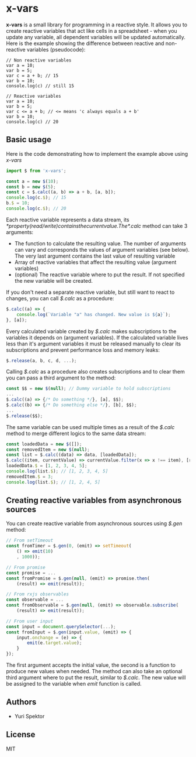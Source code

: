 # x-vars

**x-vars** is a small library for programming in a reactive style. It allows you to create reactive variables that act like cells in a spreadsheet - when you update any variable, all dependent variables will be updated automatically. Here is the example showing the difference between reactive and non-reactive variables (pseudocode):

    // Non reactive variables
    var a = 10;
    var b = 5;
    var c = a + b; // 15
    var b = 10;
    console.log(c) // still 15

    // Reactive variables
    var a = 10;
    var b = 5;
    var c <= a + b; // <= means 'c always equals a + b'
    var b = 10;
    console.log(c) // 20

## Basic usage
Here is the code demonstrating how to implement the example above using *x-vars*
```javascript
import $ from 'x-vars';

const a = new $(10);
const b = new $(5);
const c = $.calc((a, b) => a + b, [a, b]);
console.log(c.$); // 15
b.$ = 10;
console.log(c.$); // 20
```
Each reactive variable represents a data stream, its *$* property (read/write) contains the current value. The *$.calc* method can take 3 arguments:
* The function to calculate the resulting value. The number of arguments can vary and corresponds the values of argument variables (see below). The very last argument contains the last value of resulting variable
* Array of reactive variables that affect the resulting value (argument variables)
* (optional) The reactive variable where to put the result. If not specified the new variable will be created.

If you don't need a separate reactive variable, but still want to react to changes, you can call *$.calc* as a procedure:
```javascript
$.calc((a) => {
	console.log(`Variable "a" has changed. New value is ${a}`);
}, [a]);
```
Every calculated variable created by *$.calc* makes subscriptions to the variables it depends on (argument variables). If the calculated variable lives less than it's argument variables it must be released manually to clear its subscriptions and prevent performance loss and memory leaks:
```javascript
$.release(a, b, c, d, ...);
```
Calling *$.calc* as a procedure also creates subscriptions and to clear them you can pass a third argument to the method:
```javascript
const $$ = new $(null); // Dummy variable to hold subscriptions
...
$.calc((a) => {/* Do something */}, [a], $$);
$.calc((b) => {/* Do something else */}, [b], $$);
...
$.release($$);
```
The same variable can be used multiple times as a result of the *$.calc* method to merge different logics to the same data stream:
```javascript
const loadedData = new $([]);
const removedItem = new $(null);
const list = $.calc((data) => data, [loadedData]);
$.calc((item, currentValue) => currentValue.filter(x => x !== item), [removedItem], list);
loadedData.$ = [1, 2, 3, 4, 5];
console.log(list.$); // [1, 2, 3, 4, 5]
removedItem.$ = 3;
console.log(list.$); // [1, 2, 4, 5]
```

## Creating reactive variables from asynchronous sources
You can create reactive variable from asynchronous sources using *$.gen* method:
```javascript
// From setTimeout
const fromTimer = $.gen(0, (emit) => setTimeout(
    () => emit(10)
    , 1000));

// From promise
const promise = ...
const fromPromise = $.gen(null, (emit) => promise.then(
    (result) => emit(result));

// From rxjs observables
const observable = ...
const fromObservable = $.gen(null, (emit) => observable.subscribe(
    (result) => emit(result));

// From user input
const input = document.querySelector(...);
const fromInput = $.gen(input.value, (emit) => {
    input.onchange = (e) => {
        emit(e.target.value);
    }
});
```
The first argument accepts the initial value, the second is a function to produce new values when needed. The method can also take an optional third argument where to put the result, similar to *$.calc*. The new value will be assigned to the variable when *emit* function is called.

## Authors
* Yuri Spektor

## License
MIT